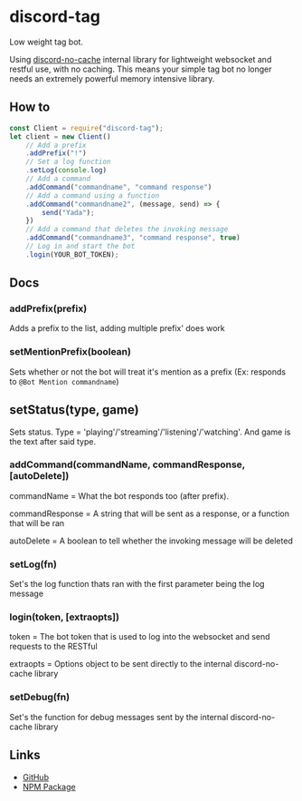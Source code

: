 # discord-tag
Low weight tag bot.

Using [discord-no-cache](https://github.com/jpbberry/discord-no-cache) internal library for lightweight websocket and restful use, with no caching. This means your simple tag bot no longer needs an extremely powerful memory intensive library.

## How to
```js
const Client = require("discord-tag");
let client = new Client()
    // Add a prefix
    .addPrefix("!")
    // Set a log function
    .setLog(console.log)
    // Add a command
    .addCommand("commandname", "command response")
    // Add a command using a function
    .addCommand("commandname2", (message, send) => {
        send("Yada");
    })
    // Add a command that deletes the invoking message
    .addCommand("commandname3", "command response", true)
    // Log in and start the bot
    .login(YOUR_BOT_TOKEN);
```

## Docs

### addPrefix(prefix)
Adds a prefix to the list, adding multiple prefix' does work

### setMentionPrefix(boolean)
Sets whether or not the bot will treat it's mention as a prefix (Ex: responds to `@Bot Mention commandname`)

## setStatus(type, game)
Sets status. Type = 'playing'/'streaming'/'listening'/'watching'. And game is the text after said type.

### addCommand(commandName, commandResponse, [autoDelete])
commandName = What the bot responds too (after prefix).

commandResponse = A string that will be sent as a response, or a function that will be ran

autoDelete = A boolean to tell whether the invoking message will be deleted

### setLog(fn)
Set's the log function thats ran with the first parameter being the log message

### login(token, [extraopts])
token = The bot token that is used to log into the websocket and send requests to the RESTful

extraopts = Options object to be sent directly to the internal discord-no-cache library

### setDebug(fn)
Set's the function for debug messages sent by the internal discord-no-cache library

## Links
- [GitHub](https://github.com/jpbberry/discord-tag)
- [NPM Package](https://npmjs.com/package/discord-tag)